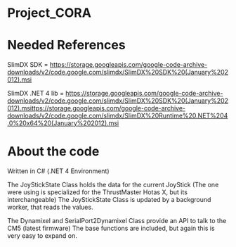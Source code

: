 # Project_CORA

# Needed References
SlimDX SDK = https://storage.googleapis.com/google-code-archive-downloads/v2/code.google.com/slimdx/SlimDX%20SDK%20(January%202012).msi

SlimDX .NET 4 lib = https://storage.googleapis.com/google-code-archive-downloads/v2/code.google.com/slimdx/SlimDX%20SDK%20(January%202012).msittps://storage.googleapis.com/google-code-archive-downloads/v2/code.google.com/slimdx/SlimDX%20Runtime%20.NET%204.0%20x64%20(January%202012).msi

# About the code
Written in C# (.NET 4 Environment)

The JoyStickState Class holds the data for the current JoyStick (The one were using is specialized for the ThrustMaster Hotas X, but its interchangeable)
The JoyStickState Class is updated by a background worker, that reads the values.

The Dynamixel and SerialPort2Dynamixel Class provide an API to talk to the CM5 (latest firmware)
The base functions are included, but again this is very easy to expand on.

